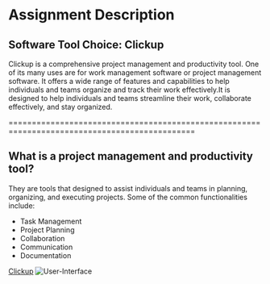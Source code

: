 # Assignment Description

## Software Tool Choice: Clickup

Clickup is a comprehensive project management and productivity tool. One of its many uses are for work management software or project management software. It offers a wide range of features and capabilities to help individuals and teams organize and track their work effectively.It is  designed to help individuals and teams streamline their work, collaborate effectively, and stay organized.

==============================================================================================
## What is a project management and productivity tool?

They are tools that designed to assist individuals and teams in planning, organizing, and executing projects. Some of the common functionalities include:

-  Task Management
-  Project Planning
-  Collaboration
-  Communication
-  Documentation



[Clickup](https://clickup.com)
![User-Interface](https://images.g2crowd.com/uploads/attachment/file/92387/App-Board-View-Color-Background.png)
